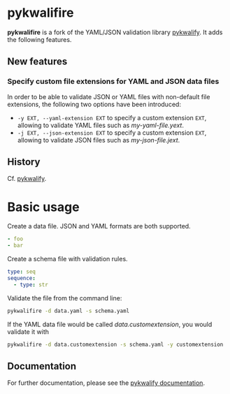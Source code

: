 # pykwalifire

**pykwalifire** is a fork of the YAML/JSON validation library [pykwalify](https://github.com/Grokzen/pykwalify).
It adds the following features.

## New features

### Specify custom file extensions for YAML and JSON data files

In order to be able to validate JSON or YAML files with non-default file extensions, 
the following two options have been introduced:

- `-y EXT, --yaml-extension EXT` to specify a custom extension `EXT`, allowing to
validate YAML files such as *my-yaml-file.yext*.
- `-j EXT, --json-extension EXT` to specify a custom extension `EXT`, allowing to
validate JSON files such as *my-json-file.jext*.

## History

Cf. [pykwalify](https://github.com/Grokzen/pykwalify).

# Basic usage

Create a data file. JSON and YAML formats are both supported.

```yaml
- foo
- bar
```

Create a schema file with validation rules.

```yaml
type: seq
sequence:
  - type: str
```

Validate the file from the command line:

```bash
pykwalifire -d data.yaml -s schema.yaml
```

If the YAML data file would be called *data.customextension*, you would validate it
with

```bash
pykwalifire -d data.customextension -s schema.yaml -y customextension
```


## Documentation

For further documentation, please see the [pykwalify documentation](http://pykwalify.readthedocs.io/en/master/).
